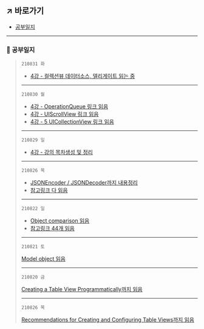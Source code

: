 ## ↗️ 바로가기
- [공부일지](https://github.com/jhy0409/210810-bstProjects#-%EA%B3%B5%EB%B6%80%EC%9D%BC%EC%A7%80)
***
### 📖 공부일지


> `210831 화` 
> 
> - [4강 - 컬렉션뷰 데이터소스, 델리게이트 읽는 중](https://www.notion.so/jhcode/210829-bst-Swift-4-25ea-4-6a043b76884a4f998a489a4928ad7146#8044391a81ea4827a91a43b2735b8cbd)
> ***
> `210830 월` 
> 
> - [4강 - OperationQueue 링크 읽음](https://www.notion.so/jhcode/210829-bst-Swift-4-25ea-4-6a043b76884a4f998a489a4928ad7146#429cc99907944ab6b48249591a7d80a4)
> - [4강 - UIScrollView 링크 읽음](https://www.notion.so/jhcode/210829-bst-Swift-4-25ea-4-6a043b76884a4f998a489a4928ad7146#cbddcaa0300f4436b41358366db99836)
> - [4강 - 5 UICollectionView 링크 읽음](https://www.notion.so/jhcode/210829-bst-Swift-4-25ea-4-6a043b76884a4f998a489a4928ad7146#5c3336b1333d41398e7713b3d0015723)
> ***
> 
> `210829 일` 
> 
> - [4강 - 강의 목차생성 및 정리](https://www.notion.so/jhcode/210829-bst-Swift-4-25ea-4-6a043b76884a4f998a489a4928ad7146#2187440d20e7430f8620bb4ec272c3fd)
> ***
> 
> `210826 목` 
> 
> - [JSONEncoder / JSONDecoder까지 내용정리](https://www.notion.so/jhcode/210819-bst-Swift-3-18ea-3-8f66ba5824534903a062dee8400e1339#46d57d341de74ba2b857fe50a6a2d598)
> - [참고링크 다 읽음](https://www.notion.so/jhcode/210819-bst-Swift-3-18ea-3-8f66ba5824534903a062dee8400e1339#a1614cf0213640da81463379b024dfb7)
> ***
> 
> `210822 일` 
> 
> - [Object comparison 읽음](https://www.notion.so/jhcode/210814-bst-Swift-2-21ea-2-0986ec77792e4badbdce48f934b8cefd#28d7812ed8604c38b163b621320454c0)
> - [참고링크 44개 읽음](https://www.notion.so/jhcode/210814-bst-Swift-2-21ea-2-_-0986ec77792e4badbdce48f934b8cefd#4d4ea7cb89f74ced9af7d3992b4ca02a)
> ***
> 
> `210821 토` 
> 
> [Model object 읽음](https://www.notion.so/jhcode/210814-bst-Swift-2-21ea-2-0986ec77792e4badbdce48f934b8cefd#5d62a885609f42bd933f4aab94defdec)
> ***
> 
> `210820 금` 
> 
> [Creating a Table View Programmatically까지 읽음](https://www.notion.so/jhcode/210819-bst-Swift-3-18ea-3-8f66ba5824534903a062dee8400e1339#d66edd3b6553443a9283d8670a46c7c9)
> ***
> 
> `210826 목` 
> 
> [Recommendations for Creating and Configuring Table Views까지 읽음](https://www.notion.so/jhcode/210819-bst-Swift-3-18ea-3-8f66ba5824534903a062dee8400e1339#185eab4015f4435aab6030f1ea3c46a3)

